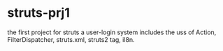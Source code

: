 # struts-prj1
the first project for struts
a user-login system includes the uss of Action, FilterDispatcher, struts.xml, struts2 tag, il8n.
